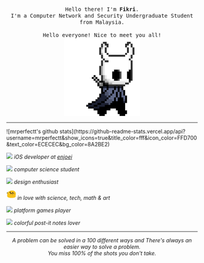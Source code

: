 <p align="center">
  <br>
  <samp>
    Hello there! I'm <b>Fikri</b>.
    <br>I'm a Computer Network and Security Undergraduate Student from Malaysia.<br>
    <br>Hello everyone! Nice to meet you all!</br>

</samp>

  <img src="https://raw.githubusercontent.com/TanZng/TanZng/master/assets/hollor_knight3.gif" width="200"/>

</p>

<hr \>

<p align="left">
![mrperfectt's github stats](https://github-readme-stats.vercel.app/api?username=mrperfectt&show_icons=true&title_color=fff&icon_color=FFD700&text_color=ECECEC&bg_color=8A2BE2)
</p>

<p></a><img src="https://media.giphy.com/media/WUlplcMpOCEmTGBtBW/giphy.gif" width="30"><em> iOS developer at <a href="http://www.enjoei.com.br">enjoei</em></p>
<p></a><img src="https://github.com/anathayna/anathayna/blob/master/assets/bmo.gif?raw=1" width="30vw"/> <em> computer science student</em></p>
<p></a><img src="https://github.com/anathayna/anathayna/blob/master/assets/enthusiast.gif?raw=1" width="35vw"/> <em>design enthusiast</em></p>
<p></a><img src="https://github.com/anathayna/anathayna/blob/master/assets/happy.gif?raw=1" width="25vw"/> <em> in love with science, tech, math & art</em></p>
<p></a><img src="https://github.com/anathayna/anathayna/blob/master/assets/coin.gif?raw=1" width="20vw"/> <em> platform games player</em></p>
<p></a><img src="https://github.com/anathayna/anathayna/blob/master/assets/nyancat.gif?raw=1" width="45vw"/> <em> colorful post-it notes lover</em></p>

<hr \>
<p align="center">
   <i>A problem can be solved in a 100 different ways and There's always an easier way to solve a problem.</i>
   <br>
   <i>You miss 100% of the shots you don't take.</i>
</p>  


